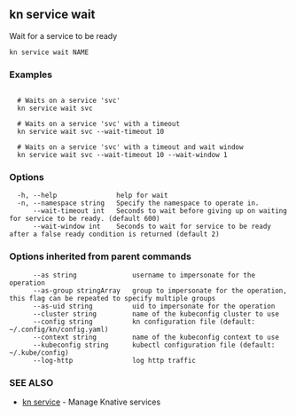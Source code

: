 ## kn service wait

Wait for a service to be ready

```
kn service wait NAME
```

### Examples

```

  # Waits on a service 'svc'
  kn service wait svc

  # Waits on a service 'svc' with a timeout
  kn service wait svc --wait-timeout 10

  # Waits on a service 'svc' with a timeout and wait window
  kn service wait svc --wait-timeout 10 --wait-window 1
```

### Options

```
  -h, --help               help for wait
  -n, --namespace string   Specify the namespace to operate in.
      --wait-timeout int   Seconds to wait before giving up on waiting for service to be ready. (default 600)
      --wait-window int    Seconds to wait for service to be ready after a false ready condition is returned (default 2)
```

### Options inherited from parent commands

```
      --as string              username to impersonate for the operation
      --as-group stringArray   group to impersonate for the operation, this flag can be repeated to specify multiple groups
      --as-uid string          uid to impersonate for the operation
      --cluster string         name of the kubeconfig cluster to use
      --config string          kn configuration file (default: ~/.config/kn/config.yaml)
      --context string         name of the kubeconfig context to use
      --kubeconfig string      kubectl configuration file (default: ~/.kube/config)
      --log-http               log http traffic
```

### SEE ALSO

* [kn service](kn_service.md)	 - Manage Knative services

